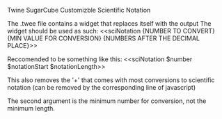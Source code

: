 Twine SugarCube Customizble Scientific Notation

The .twee file contains a widget that replaces itself with the output
The widget should be used as such:
<<sciNotation {NUMBER TO CONVERT} {MIN VALUE FOR CONVERSION} {NUMBERS AFTER THE DECIMAL PLACE}>>

Reccomended to be something like this:
<<sciNotation $number $notationStart $notationLength>>

This also removes the '+' that comes with most conversions to scientific notation (can be removed by the corresponding line of javascript)

The second argument is the minimum number for conversion, not the minimum length.
